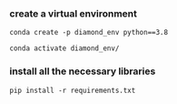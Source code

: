 ### create a virtual environment
```
conda create -p diamond_env python==3.8

conda activate diamond_env/
```
### install all the necessary libraries

```
pip install -r requirements.txt
```